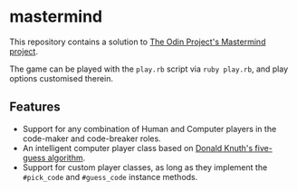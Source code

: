 # mastermind

This repository contains a solution to [The Odin Project's Mastermind project](https://www.theodinproject.com/lessons/ruby-mastermind).

The game can be played with the `play.rb` script via `ruby play.rb`, and play options
customised therein.

## Features

- Support for any combination of Human and Computer players in the code-maker and
  code-breaker roles.
- An intelligent computer player class based on
  [Donald Knuth's five-guess algorithm](<https://en.wikipedia.org/wiki/Mastermind_(board_game)#Worst_case:_Five-guess_algorithm>).
- Support for custom player classes, as long as they implement the `#pick_code` and
  `#guess_code` instance methods.

